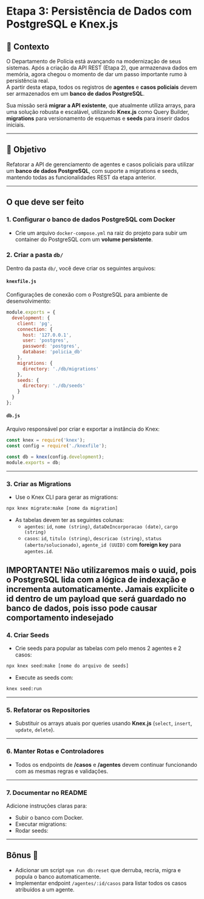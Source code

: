 
# Etapa 3: Persistência de Dados com PostgreSQL e Knex.js

## 🧩 Contexto

O Departamento de Polícia está avançando na modernização de seus sistemas. Após a criação da API REST (Etapa 2), que armazenava dados em memória, agora chegou o momento de dar um passo importante rumo à persistência real.  
A partir desta etapa, todos os registros de **agentes** e **casos policiais** devem ser armazenados em um **banco de dados PostgreSQL**.

Sua missão será **migrar a API existente**, que atualmente utiliza arrays, para uma solução robusta e escalável, utilizando **Knex.js** como Query Builder, **migrations** para versionamento de esquemas e **seeds** para inserir dados iniciais.

---

## 🎯 Objetivo

Refatorar a API de gerenciamento de agentes e casos policiais para utilizar um **banco de dados PostgreSQL**, com suporte a migrations e seeds, mantendo todas as funcionalidades REST da etapa anterior.

---

## **O que deve ser feito**

### 1. Configurar o banco de dados PostgreSQL com Docker
- Crie um arquivo `docker-compose.yml` na raiz do projeto para subir um container do PostgreSQL com um **volume persistente**.

### 2. Criar a pasta `db/`
Dentro da pasta `db/`, você deve criar os seguintes arquivos:

#### **`knexfile.js`**
Configurações de conexão com o PostgreSQL para ambiente de desenvolvimento:

```js
module.exports = {
  development: {
    client: 'pg',
    connection: {
      host: '127.0.0.1',
      user: 'postgres',
      password: 'postgres',
      database: 'policia_db'
    },
    migrations: {
      directory: './db/migrations'
    },
    seeds: {
      directory: './db/seeds'
    }
  }
};
```

#### **`db.js`**
Arquivo responsável por criar e exportar a instância do Knex:

```js
const knex = require('knex');
const config = require('./knexfile');

const db = knex(config.development);
module.exports = db;
```

---

### 3. Criar as Migrations
- Use o Knex CLI para gerar as migrations:

```bash
npx knex migrate:make [nome da migration]

```

- As tabelas devem ter as seguintes colunas:
  - `agentes`: `id`, `nome (string)`, `dataDeIncorporacao (date)`, `cargo (string)`
  - `casos`: `id`, `titulo (string)`, `descricao (string)`, `status (aberto/solucionado)`, `agente_id (UUID)` com **foreign key** para `agentes.id`.

**IMPORTANTE! Não utilizaremos mais o uuid, pois o PostgreSQL lida com a lógica de indexação e incrementa automaticamente. Jamais explicite o id dentro de um payload que será guardado no banco de dados, pois isso pode causar comportamento indesejado**
---

### 4. Criar Seeds
- Crie seeds para popular as tabelas com pelo menos 2 agentes e 2 casos:

```bash
npx knex seed:make [nome do arquivo de seeds]

```
- Execute as seeds com:
```bash
knex seed:run
```

---

### 5. Refatorar os Repositories
- Substituir os arrays atuais por queries usando **Knex.js** (`select`, `insert`, `update`, `delete`).

---

### 6. Manter Rotas e Controladores
- Todos os endpoints de **/casos** e **/agentes** devem continuar funcionando com as mesmas regras e validações.

---

### 7. Documentar no README
Adicione instruções claras para:
- Subir o banco com Docker.
- Executar migrations:
- Rodar seeds:


---

## **Bônus 🌟**
- Adicionar um script `npm run db:reset` que derruba, recria, migra e popula o banco automaticamente.
- Implementar endpoint `/agentes/:id/casos` para listar todos os casos atribuídos a um agente.
